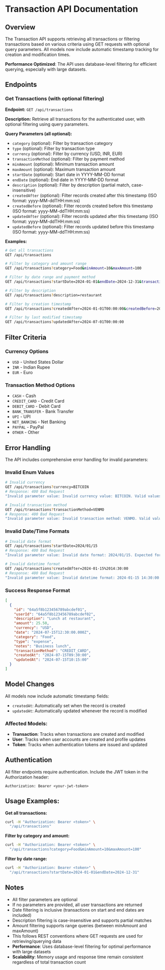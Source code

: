 # Transaction API Documentation

## Overview
The Transaction API supports retrieving all transactions or filtering transactions based on various criteria using GET requests with optional query parameters. All models now include automatic timestamp tracking for creation and modification times.

**Performance Optimized**: The API uses database-level filtering for efficient querying, especially with large datasets.

## Endpoints

### Get Transactions (with optional filtering)
**Endpoint:** `GET /api/transactions`

**Description:** Retrieve all transactions for the authenticated user, with optional filtering using query parameters.

**Query Parameters (all optional):**
- `category` (optional): Filter by transaction category
- `type` (optional): Filter by transaction type  
- `currency` (optional): Filter by currency (USD, INR, EUR)
- `transactionMethod` (optional): Filter by payment method
- `minAmount` (optional): Minimum transaction amount
- `maxAmount` (optional): Maximum transaction amount
- `startDate` (optional): Start date in YYYY-MM-DD format
- `endDate` (optional): End date in YYYY-MM-DD format
- `description` (optional): Filter by description (partial match, case-insensitive)
- `createdAfter` (optional): Filter records created after this timestamp (ISO format: yyyy-MM-ddTHH:mm:ss)
- `createdBefore` (optional): Filter records created before this timestamp (ISO format: yyyy-MM-ddTHH:mm:ss)
- `updatedAfter` (optional): Filter records updated after this timestamp (ISO format: yyyy-MM-ddTHH:mm:ss)
- `updatedBefore` (optional): Filter records updated before this timestamp (ISO format: yyyy-MM-ddTHH:mm:ss)

**Examples:**
```bash
# Get all transactions
GET /api/transactions

# Filter by category and amount range
GET /api/transactions?category=Food&minAmount=10&maxAmount=100

# Filter by date range and payment method
GET /api/transactions?startDate=2024-01-01&endDate=2024-12-31&transactionMethod=CREDIT_CARD

# Filter by description
GET /api/transactions?description=restaurant

# Filter by creation timestamp
GET /api/transactions?createdAfter=2024-01-01T00:00:00&createdBefore=2024-12-31T23:59:59

# Filter by last modified timestamp
GET /api/transactions?updatedAfter=2024-07-01T00:00:00
```

## Filter Criteria

### Currency Options
- `USD` - United States Dollar
- `INR` - Indian Rupee
- `EUR` - Euro

### Transaction Method Options
- `CASH` - Cash
- `CREDIT_CARD` - Credit Card
- `DEBIT_CARD` - Debit Card
- `BANK_TRANSFER` - Bank Transfer
- `UPI` - UPI
- `NET_BANKING` - Net Banking
- `PAYPAL` - PayPal
- `OTHER` - Other

## Error Handling

The API includes comprehensive error handling for invalid parameters:

### Invalid Enum Values
```bash
# Invalid currency
GET /api/transactions?currency=BITCOIN
# Response: 400 Bad Request
"Invalid parameter value: Invalid currency value: BITCOIN. Valid values are: [USD, INR, EUR]"

# Invalid transaction method
GET /api/transactions?transactionMethod=VENMO  
# Response: 400 Bad Request
"Invalid parameter value: Invalid transaction method: VENMO. Valid values are: [CASH, CREDIT_CARD, DEBIT_CARD, BANK_TRANSFER, UPI, NET_BANKING, PAYPAL, OTHER]"
```

### Invalid Date/Time Formats
```bash
# Invalid date format
GET /api/transactions?startDate=2024/01/15
# Response: 400 Bad Request
"Invalid parameter value: Invalid date format: 2024/01/15. Expected format: YYYY-MM-DD (e.g., 2024-01-15)"

# Invalid datetime format  
GET /api/transactions?createdAfter=2024-01-15%2014:30:00
# Response: 400 Bad Request
"Invalid parameter value: Invalid datetime format: 2024-01-15 14:30:00. Expected format: YYYY-MM-DDTHH:mm:ss (e.g., 2024-01-15T14:30:00)"
```

### Success Response Format
```json
[
  {
    "id": "64a5f8b123456789abcdef01",
    "userId": "64a5f8b123456789abcdef02",
    "description": "Lunch at restaurant",
    "amount": 25.50,
    "currency": "USD",
    "date": "2024-07-15T12:30:00.000Z",
    "category": "Food",
    "type": "expense",
    "notes": "Business lunch",
    "transactionMethod": "CREDIT_CARD",
    "createdAt": "2024-07-15T09:30:00",
    "updatedAt": "2024-07-15T10:15:00"
  }
]
```

## Model Changes
All models now include automatic timestamp fields:
- `createdAt`: Automatically set when the record is created
- `updatedAt`: Automatically updated whenever the record is modified

### Affected Models:
- **Transaction**: Tracks when transactions are created and modified
- **User**: Tracks when user accounts are created and profile updates
- **Token**: Tracks when authentication tokens are issued and updated

## Authentication
All filter endpoints require authentication. Include the JWT token in the Authorization header:
```
Authorization: Bearer <your-jwt-token>
```

## Usage Examples:

**Get all transactions:**
```bash
curl -H "Authorization: Bearer <token>" \
  "/api/transactions"
```

**Filter by category and amount:**
```bash
curl -H "Authorization: Bearer <token>" \
  "/api/transactions?category=Food&minAmount=10&maxAmount=100"
```

**Filter by date range:**
```bash
curl -H "Authorization: Bearer <token>" \
  "/api/transactions?startDate=2024-01-01&endDate=2024-12-31"
```

## Notes
- All filter parameters are optional
- If no parameters are provided, all user transactions are returned
- Date filtering is inclusive (transactions on start and end dates are included)
- Description filtering is case-insensitive and supports partial matches
- Amount filtering supports range queries (between minAmount and maxAmount)
- This follows REST conventions where GET requests are used for retrieving/querying data
- **Performance**: Uses database-level filtering for optimal performance with large datasets
- **Scalability**: Memory usage and response time remain consistent regardless of total transaction count
